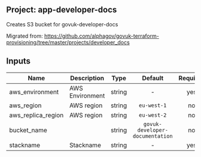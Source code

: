 ## Project: app-developer-docs

Creates S3 bucket for govuk-developer-docs

Migrated from:
https://github.com/alphagov/govuk-terraform-provisioning/tree/master/projects/developer_docs



## Inputs

| Name | Description | Type | Default | Required |
|------|-------------|:----:|:-----:|:-----:|
| aws_environment | AWS Environment | string | - | yes |
| aws_region | AWS region | string | `eu-west-1` | no |
| aws_replica_region | AWS region | string | `eu-west-2` | no |
| bucket_name |  | string | `govuk-developer-documentation` | no |
| stackname | Stackname | string | - | yes |

